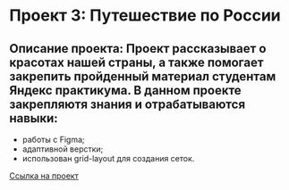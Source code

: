 # Проект 3: Путешествие по России

## **Описание проекта:** Проект рассказывает о красотах нашей страны, а также помогает закрепить пройденный материал студентам Яндекс практикума. В данном проекте закрепляютя знания и отрабатываются навыки:

* работы с Figma;
* адаптивной верстки;
* использован grid-layout для создания сеток.

[Ссылка на проект](https://www.figma.com/file/5S2WSbEFL6awjVWJ0NWL8Q/Sprint-3_-Russia-_-desktop-mobile?node-id=28503%3A0)